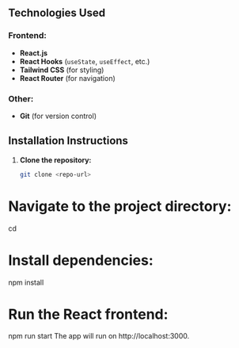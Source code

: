 ## Technologies Used

### Frontend:
- **React.js**
- **React Hooks** (`useState`, `useEffect`, etc.)
- **Tailwind CSS** (for styling)
- **React Router** (for navigation)

### Other:
- **Git** (for version control)


## Installation Instructions

1. **Clone the repository:**
   ```bash
   git clone <repo-url>

# Navigate to the project directory:
cd <project-name>

# Install dependencies:
npm install

# Run the React frontend:
npm run start
The app will run on http://localhost:3000.